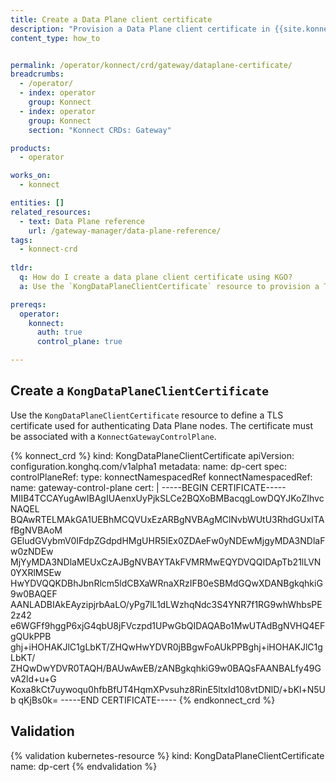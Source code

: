 ```yaml
---
title: Create a Data Plane client certificate
description: "Provision a Data Plane client certificate in {{site.konnect_short_name}} using the `KongDataPlaneClientCertificate` CRD."
content_type: how_to


permalink: /operator/konnect/crd/gateway/dataplane-certificate/
breadcrumbs:
  - /operator/
  - index: operator
    group: Konnect
  - index: operator
    group: Konnect
    section: "Konnect CRDs: Gateway"

products:
  - operator

works_on:
  - konnect

entities: []
related_resources: 
  - text: Data Plane reference
    url: /gateway-manager/data-plane-reference/
tags:
  - konnect-crd
 
tldr:
  q: How do I create a data plane client certificate using KGO?
  a: Use the `KongDataPlaneClientCertificate` resource to provision a TLS certificate for authenticating Data Planes in {{site.konnect_short_name}}.

prereqs:
  operator:
    konnect:
      auth: true
      control_plane: true

---
```


## Create a `KongDataPlaneClientCertificate`

Use the `KongDataPlaneClientCertificate` resource to define a TLS certificate used for authenticating Data Plane nodes. The certificate must be associated with a `KonnectGatewayControlPlane`.


<!-- vale off -->
{% konnect_crd %}
kind: KongDataPlaneClientCertificate
apiVersion: configuration.konghq.com/v1alpha1
metadata:
  name: dp-cert
spec:
  controlPlaneRef:
    type: konnectNamespacedRef
    konnectNamespacedRef:
      name: gateway-control-plane
  cert: |
      -----BEGIN CERTIFICATE-----
      MIIB4TCCAYugAwIBAgIUAenxUyPjkSLCe2BQXoBMBacqgLowDQYJKoZIhvcNAQEL
      BQAwRTELMAkGA1UEBhMCQVUxEzARBgNVBAgMClNvbWUtU3RhdGUxITAfBgNVBAoM
      GEludGVybmV0IFdpZGdpdHMgUHR5IEx0ZDAeFw0yNDEwMjgyMDA3NDlaFw0zNDEw
      MjYyMDA3NDlaMEUxCzAJBgNVBAYTAkFVMRMwEQYDVQQIDApTb21lLVN0YXRlMSEw
      HwYDVQQKDBhJbnRlcm5ldCBXaWRnaXRzIFB0eSBMdGQwXDANBgkqhkiG9w0BAQEF
      AANLADBIAkEAyzipjrbAaLO/yPg7lL1dLWzhqNdc3S4YNR7f1RG9whWhbsPE2z42
      e6WGFf9hggP6xjG4qbU8jFVczpd1UPwGbQIDAQABo1MwUTAdBgNVHQ4EFgQUkPPB
      ghj+iHOHAKJlC1gLbKT/ZHQwHwYDVR0jBBgwFoAUkPPBghj+iHOHAKJlC1gLbKT/
      ZHQwDwYDVR0TAQH/BAUwAwEB/zANBgkqhkiG9w0BAQsFAANBALfy49GvA2ld+u+G
      Koxa8kCt7uywoqu0hfbBfUT4HqmXPvsuhz8RinE5ltxId108vtDNlD/+bKl+N5Ub
      qKjBs0k=
      -----END CERTIFICATE-----
{% endkonnect_crd %}
<!-- vale on -->

## Validation

<!-- vale off -->
{% validation kubernetes-resource %}
kind: KongDataPlaneClientCertificate
name: dp-cert
{% endvalidation %}
<!-- vale on -->